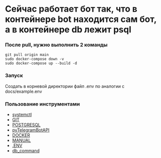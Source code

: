 # Сейчас работает бот так, что в контейнере bot находится сам бот, а в контейнере db лежит psql

### После pull, нужно выполнить 2 команды
    git pull origin main    
    sudo docker-compose down -v
    sudo docker-compose up --build -d

### Запуск
Создать в корневой директории файл .env по аналогии с docs/example.env

### Пользование инструментами
- [systemctl](docs/systemctl.md)
- [GIT](docs/git_doc.md)
- [POSTGRESQL](docs/db_doc.md)
- [pyTelegramBotAPI](docs/telegram_bot_api.md)
- [DOCKER](docs/docker_commands.md)
- [MANUAL](docs/manual_commands.md)
- [.ENV](docs/example.env)
- [db_command]()